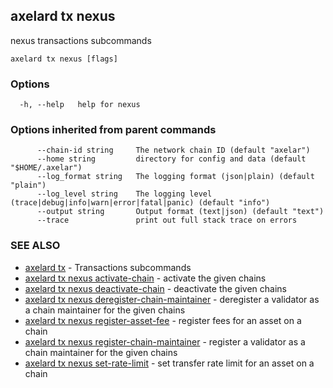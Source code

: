 ## axelard tx nexus

nexus transactions subcommands

```
axelard tx nexus [flags]
```

### Options

```
  -h, --help   help for nexus
```

### Options inherited from parent commands

```
      --chain-id string     The network chain ID (default "axelar")
      --home string         directory for config and data (default "$HOME/.axelar")
      --log_format string   The logging format (json|plain) (default "plain")
      --log_level string    The logging level (trace|debug|info|warn|error|fatal|panic) (default "info")
      --output string       Output format (text|json) (default "text")
      --trace               print out full stack trace on errors
```

### SEE ALSO

- [axelard tx](axelard_tx.md)	 - Transactions subcommands
- [axelard tx nexus activate-chain](axelard_tx_nexus_activate-chain.md)	 - activate the given chains
- [axelard tx nexus deactivate-chain](axelard_tx_nexus_deactivate-chain.md)	 - deactivate the given chains
- [axelard tx nexus deregister-chain-maintainer](axelard_tx_nexus_deregister-chain-maintainer.md)	 - deregister a validator as a chain maintainer for the given chains
- [axelard tx nexus register-asset-fee](axelard_tx_nexus_register-asset-fee.md)	 - register fees for an asset on a chain
- [axelard tx nexus register-chain-maintainer](axelard_tx_nexus_register-chain-maintainer.md)	 - register a validator as a chain maintainer for the given chains
- [axelard tx nexus set-rate-limit](axelard_tx_nexus_set-rate-limit.md)	 - set transfer rate limit for an asset on a chain
